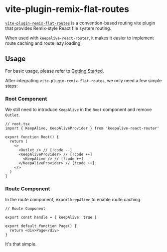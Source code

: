 # vite-plugin-remix-flat-routes

[`vite-plugin-remix-flat-routes`](https://hemengke1997.github.io/vite-plugin-remix-flat-routes/) is a convention-based routing vite plugin that provides Remix-style React file system routing.

When used with `keepalive-react-router`, it makes it easier to implement route caching and route lazy loading!

## Usage

For basic usage, please refer to [Getting Started](https://hemengke1997.github.io/vite-plugin-remix-flat-routes/guides/getting-started.html).

After integrating `vite-plugin-remix-flat-routes`, we only need a few simple steps:

### Root Component

We still need to introduce `KeepAlive` in the `Root` component and remove `Outlet`.

```tsx
// root.tsx
import { KeepAlive, KeepAliveProvider } from 'keepalive-react-router'

export function Root() {
  return (
    <>
      <Outlet /> // [!code --]
      <KeepAliveProvider> // [!code ++]
        <KeepAlive /> // [!code ++]
      </KeepAliveProvider> // [!code ++]
    </>
  )
}
```

### Route Component

In the route component, export `keepAlive` to enable route caching.

```tsx
// Route Component

export const handle = { keepAlive: true }

export default function Page() {
  return <div>Page</div>
}
```

It's that simple.
